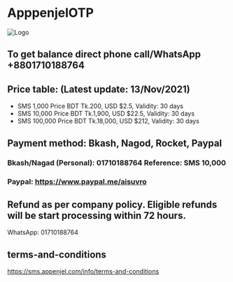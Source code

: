 # ApppenjelOTP
![Logo](https://sms.appenjel.com/assets/img/logo.png)

## To get balance direct phone call/WhatsApp +8801710188764


## Price table: (Latest update: 13/Nov/2021)
- SMS 1,000 Price BDT Tk.200, USD $2.5, Validity: 30 days
- SMS 10,000 Price BDT Tk.1,900, USD $22.5, Validity: 30 days
- SMS 100,000 Price BDT Tk.18,000, USD $212, Validity: 30 days

## Payment method: Bkash, Nagod, Rocket, Paypal
### Bkash/Nagad (Personal): 01710188764    Reference: SMS 10,000
### Paypal: https://www.paypal.me/aisuvro

## Refund as per company policy. Eligible refunds will be start processing within 72 hours.
WhatsApp: 01710188764

## terms-and-conditions
https://sms.appenjel.com/info/terms-and-conditions
